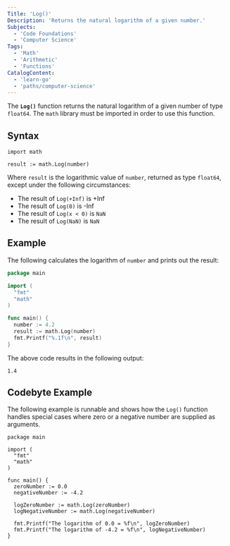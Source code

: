 ```yaml
---
Title: 'Log()'
Description: 'Returns the natural logarithm of a given number.'
Subjects:
  - 'Code Foundations'
  - 'Computer Science'
Tags:
  - 'Math'
  - 'Arithmetic'
  - 'Functions'
CatalogContent:
  - 'learn-go'
  - 'paths/computer-science'
---
```


The **`Log()`** function returns the natural logarithm of a given number of type `float64`. The `math` library must be imported in order to use this function.

## Syntax

```pseudo
import math

result := math.Log(number)
```

Where `result` is the logarithmic value of `number`, returned as type `float64`, except under the following circumstances:

- The result of `Log(+Inf)` is +Inf
- The result of `Log(0)` is -Inf
- The result of `Log(x < 0)` is `NaN`
- The result of `Log(NaN)` is `NaN`

## Example

The following calculates the logarithm of `number` and prints out the result:

```go
package main

import (
  "fmt"
  "math"
)

func main() {
  number := 4.2
  result := math.Log(number)
  fmt.Printf("%.1f\n", result)
}
```

The above code results in the following output:

```shell
1.4
```

## Codebyte Example

The following example is runnable and shows how the `Log()` function handles special cases where zero or a negative number are supplied as arguments.

```codebyte/golang
package main

import (
  "fmt"
  "math"
)

func main() {
  zeroNumber := 0.0
  negativeNumber := -4.2

  logZeroNumber := math.Log(zeroNumber)
  logNegativeNumber := math.Log(negativeNumber)

  fmt.Printf("The logarithm of 0.0 = %f\n", logZeroNumber)
  fmt.Printf("The logarithm of -4.2 = %f\n", logNegativeNumber)
}
```
